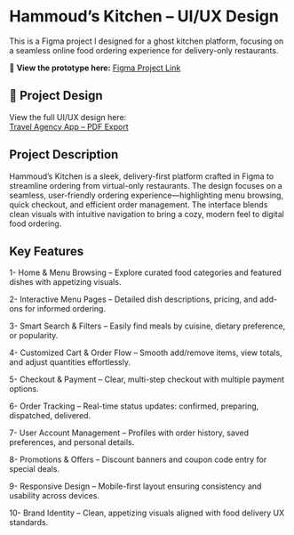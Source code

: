 # Hammoud’s Kitchen – UI/UX Design

This is a Figma project I designed for a ghost kitchen platform, focusing on a seamless online food ordering experience for delivery-only restaurants.

🔗 **View the prototype here:** [Figma Project Link](https://www.figma.com/design/xIb5kBf15eHTVV17EHPzIr/Hammoud-s-Kitchen?node-id=824-1221&t=xSeCN4Y3MRB2rVod-1)

## 📄 Project Design
View the full UI/UX design here:  
[Travel Agency App – PDF Export](Sara%20Amiri%20-%20Travel%20Agency%20App.pdf)


## Project Description
Hammoud’s Kitchen is a sleek, delivery-first platform crafted in Figma to streamline ordering from virtual-only restaurants. The design focuses on a seamless, user-friendly ordering experience—highlighting menu browsing, quick checkout, and efficient order management. The interface blends clean visuals with intuitive navigation to bring a cozy, modern feel to digital food ordering.

## Key Features
1- Home & Menu Browsing – Explore curated food categories and featured dishes with appetizing visuals.

2- Interactive Menu Pages – Detailed dish descriptions, pricing, and add-ons for informed ordering.

3- Smart Search & Filters – Easily find meals by cuisine, dietary preference, or popularity.

4- Customized Cart & Order Flow – Smooth add/remove items, view totals, and adjust quantities effortlessly.

5- Checkout & Payment – Clear, multi-step checkout with multiple payment options.

6- Order Tracking – Real-time status updates: confirmed, preparing, dispatched, delivered.

7- User Account Management – Profiles with order history, saved preferences, and personal details.

8- Promotions & Offers – Discount banners and coupon code entry for special deals.

9- Responsive Design – Mobile-first layout ensuring consistency and usability across devices.

10- Brand Identity – Clean, appetizing visuals aligned with food delivery UX standards.

